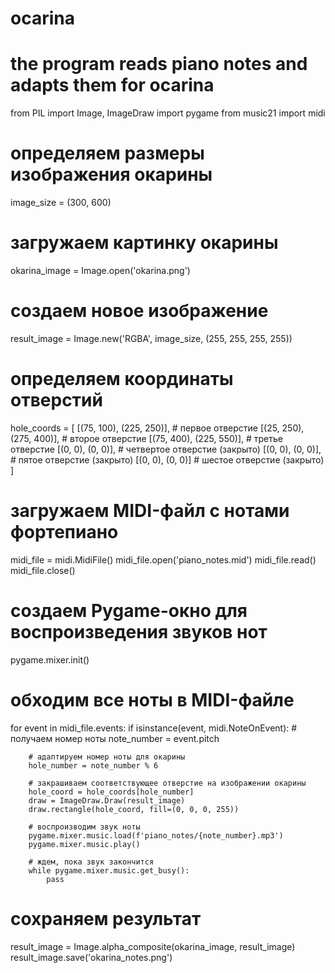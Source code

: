 # ocarina
# the program reads piano notes and adapts them for ocarina

from PIL import Image, ImageDraw
import pygame
from music21 import midi

# определяем размеры изображения окарины
image_size = (300, 600)

# загружаем картинку окарины
okarina_image = Image.open('okarina.png')

# создаем новое изображение
result_image = Image.new('RGBA', image_size, (255, 255, 255, 255))

# определяем координаты отверстий
hole_coords = [
    [(75, 100), (225, 250)],  # первое отверстие
    [(25, 250), (275, 400)],  # второе отверстие
    [(75, 400), (225, 550)],  # третье отверстие
    [(0, 0), (0, 0)],  # четвертое отверстие (закрыто)
    [(0, 0), (0, 0)],  # пятое отверстие (закрыто)
    [(0, 0), (0, 0)]   # шестое отверстие (закрыто)
]

# загружаем MIDI-файл с нотами фортепиано
midi_file = midi.MidiFile()
midi_file.open('piano_notes.mid')
midi_file.read()
midi_file.close()

# создаем Pygame-окно для воспроизведения звуков нот
pygame.mixer.init()

# обходим все ноты в MIDI-файле
for event in midi_file.events:
    if isinstance(event, midi.NoteOnEvent):
        # получаем номер ноты
        note_number = event.pitch

        # адаптируем номер ноты для окарины
        hole_number = note_number % 6

        # закрашиваем соответствующее отверстие на изображении окарины
        hole_coord = hole_coords[hole_number]
        draw = ImageDraw.Draw(result_image)
        draw.rectangle(hole_coord, fill=(0, 0, 0, 255))

        # воспроизводим звук ноты
        pygame.mixer.music.load(f'piano_notes/{note_number}.mp3')
        pygame.mixer.music.play()

        # ждем, пока звук закончится
        while pygame.mixer.music.get_busy():
            pass

# сохраняем результат
result_image = Image.alpha_composite(okarina_image, result_image)
result_image.save('okarina_notes.png')
